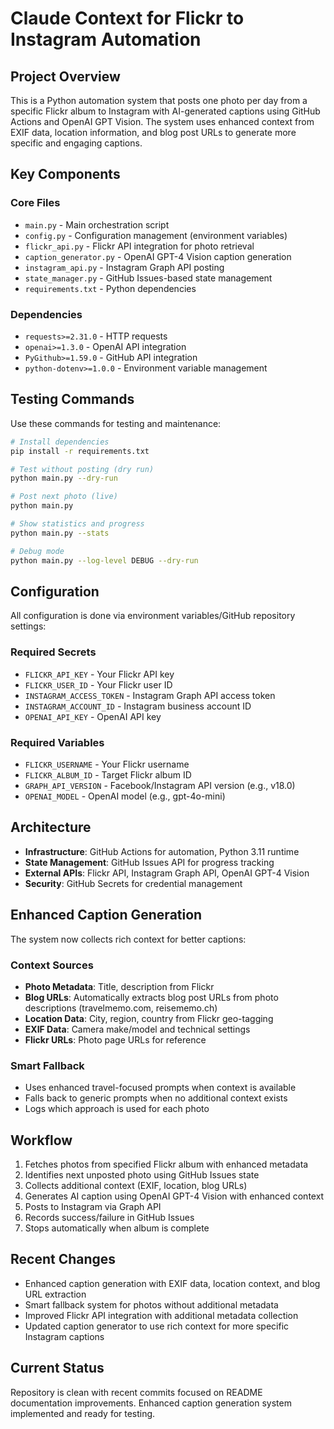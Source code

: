 # Claude Context for Flickr to Instagram Automation

## Project Overview
This is a Python automation system that posts one photo per day from a specific Flickr album to Instagram with AI-generated captions using GitHub Actions and OpenAI GPT Vision. The system uses enhanced context from EXIF data, location information, and blog post URLs to generate more specific and engaging captions.

## Key Components

### Core Files
- `main.py` - Main orchestration script
- `config.py` - Configuration management (environment variables)
- `flickr_api.py` - Flickr API integration for photo retrieval
- `caption_generator.py` - OpenAI GPT-4 Vision caption generation
- `instagram_api.py` - Instagram Graph API posting
- `state_manager.py` - GitHub Issues-based state management
- `requirements.txt` - Python dependencies

### Dependencies
- `requests>=2.31.0` - HTTP requests
- `openai>=1.3.0` - OpenAI API integration
- `PyGithub>=1.59.0` - GitHub API integration
- `python-dotenv>=1.0.0` - Environment variable management

## Testing Commands
Use these commands for testing and maintenance:

```bash
# Install dependencies
pip install -r requirements.txt

# Test without posting (dry run)
python main.py --dry-run

# Post next photo (live)
python main.py

# Show statistics and progress
python main.py --stats

# Debug mode
python main.py --log-level DEBUG --dry-run
```

## Configuration
All configuration is done via environment variables/GitHub repository settings:

### Required Secrets
- `FLICKR_API_KEY` - Your Flickr API key
- `FLICKR_USER_ID` - Your Flickr user ID
- `INSTAGRAM_ACCESS_TOKEN` - Instagram Graph API access token
- `INSTAGRAM_ACCOUNT_ID` - Instagram business account ID
- `OPENAI_API_KEY` - OpenAI API key

### Required Variables
- `FLICKR_USERNAME` - Your Flickr username
- `FLICKR_ALBUM_ID` - Target Flickr album ID
- `GRAPH_API_VERSION` - Facebook/Instagram API version (e.g., v18.0)
- `OPENAI_MODEL` - OpenAI model (e.g., gpt-4o-mini)

## Architecture
- **Infrastructure**: GitHub Actions for automation, Python 3.11 runtime
- **State Management**: GitHub Issues API for progress tracking
- **External APIs**: Flickr API, Instagram Graph API, OpenAI GPT-4 Vision
- **Security**: GitHub Secrets for credential management

## Enhanced Caption Generation
The system now collects rich context for better captions:

### Context Sources
- **Photo Metadata**: Title, description from Flickr
- **Blog URLs**: Automatically extracts blog post URLs from photo descriptions (travelmemo.com, reisememo.ch)
- **Location Data**: City, region, country from Flickr geo-tagging
- **EXIF Data**: Camera make/model and technical settings
- **Flickr URLs**: Photo page URLs for reference

### Smart Fallback
- Uses enhanced travel-focused prompts when context is available
- Falls back to generic prompts when no additional context exists
- Logs which approach is used for each photo

## Workflow
1. Fetches photos from specified Flickr album with enhanced metadata
2. Identifies next unposted photo using GitHub Issues state
3. Collects additional context (EXIF, location, blog URLs)
4. Generates AI caption using OpenAI GPT-4 Vision with enhanced context
5. Posts to Instagram via Graph API
6. Records success/failure in GitHub Issues
7. Stops automatically when album is complete

## Recent Changes
- Enhanced caption generation with EXIF data, location context, and blog URL extraction
- Smart fallback system for photos without additional metadata
- Improved Flickr API integration with additional metadata collection
- Updated caption generator to use rich context for more specific Instagram captions

## Current Status
Repository is clean with recent commits focused on README documentation improvements. Enhanced caption generation system implemented and ready for testing.